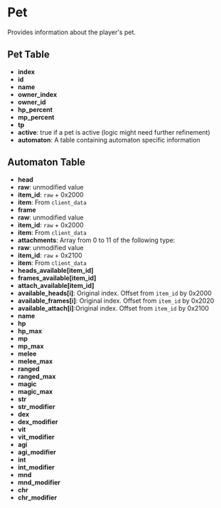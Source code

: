 # Pet

Provides information about the player's pet.

## Pet Table
- **index**
- **id**
- **name**
- **owner_index**
- **owner_id**
- **hp_percent**
- **mp_percent**
- **tp**
- **active**: true if a pet is active (logic might need further refinement)
- **automaton**: A table containing automaton specific information

## Automaton Table
- **head**
 - **raw**: unmodified value
 - **item_id**: `raw` + 0x2000
 - **item**: From `client_data`
- **frame**
 - **raw**: unmodified value
 - **item_id**: `raw` + 0x2000
 - **item**: From `client_data`
- **attachments**: Array from 0 to 11 of the following type:
 - **raw**: unmodified value
 - **item_id**: `raw` + 0x2100
 - **item**: From `client_data`
- **heads_available[item_id]**
- **frames_available[item_id]**
- **attach_available[item_id]**
- **available_heads[i]**: Original index. Offset from `item_id` by 0x2000
- **available_frames[i]**: Original index. Offset from `item_id` by 0x2020
- **available_attach[i]**:Original index.  Offset from `item_id` by 0x2100
- **name**
- **hp**
- **hp_max**
- **mp**
- **mp_max**
- **melee**
- **melee_max**
- **ranged**
- **ranged_max**
- **magic**
- **magic_max**
- **str**
- **str_modifier**
- **dex**
- **dex_modifier**
- **vit**
- **vit_modifier**
- **agi**
- **agi_modifier**
- **int**
- **int_modifier**
- **mnd**
- **mnd_modifier**
- **chr**
- **chr_modifier**
